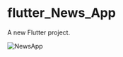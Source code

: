 # flutter_News_App

A new Flutter project.


![NewsApp](https://user-images.githubusercontent.com/96003255/218094887-3483649e-e7ab-4572-8d8a-b864b7cb9446.PNG)
